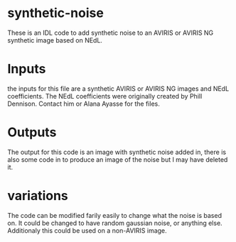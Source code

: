 # synthetic-noise
These is an IDL code to add synthetic noise to an AVIRIS or AVIRIS NG synthetic image based on NEdL. 

# Inputs
the inputs for this file are a synthetic AVIRIS or AVIRIS NG images and NEdL coefficients. The NEdL coefficients were originally created by Phill Dennison. Contact him or Alana Ayasse for the files. 

# Outputs
The output for this code is an image with synthetic noise added in, there is also some code in to produce an image of the noise but I may have deleted it.

# variations
The code can be modified farily easily to change what the noise is based on. It could be changed to have random gaussian noise, or anything else. Additionaly this could be used on a non-AVIRIS image.
